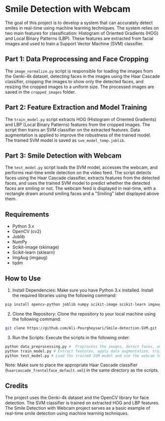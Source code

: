 # Smile Detection with Webcam
 The goal of this project is to develop a system that can accurately detect smiles in real-time using machine learning techniques. The system relies on two main features for classification: Histogram of Oriented Gradients (HOG) and Local Binary Patterns (LBP). These features are extracted from facial images and used to train a Support Vector Machine (SVM) classifier.

 ## Part 1: Data Preprocessing and Face Cropping
The `image_normalize.py` script is responsible for loading the images from the Genki-4k dataset, detecting faces in the images using the Haar Cascade classifier, cropping the images to show only the detected faces, and resizing the cropped images to a uniform size. The processed images are saved in the `cropped_images` folder.

## Part 2: Feature Extraction and Model Training
The `train_model.py` script extracts HOG (Histogram of Oriented Gradients) and LBP (Local Binary Patterns) features from the cropped images. The script then trains an SVM classifier on the extracted features. Data augmentation is applied to improve the robustness of the trained model. The trained SVM model is saved as `svm_model_temp.joblib`.

## Part 3: Smile Detection with Webcam
The `test_model.py` script loads the SVM model, accesses the webcam, and performs real-time smile detection on the video feed. The script detects faces using the Haar Cascade classifier, extracts features from the detected faces, and uses the trained SVM model to predict whether the detected faces are smiling or not. The webcam feed is displayed in real-time, with a rectangle drawn around smiling faces and a "Smiling" label displayed above them.

## Requirements
* Python 3.x
* OpenCV (cv2)
* Joblib
* NumPy
* Scikit-image (skimage)
* Scikit-learn (sklearn)
* ImgAug (imgaug)
* tqdm

## How to Use
1. Install Dependencies: Make sure you have Python 3.x installed. Install the required libraries using the following command:
```bash
pip install opencv-python joblib numpy scikit-image scikit-learn imgaug tqdm
```

2. Clone the Repository: Clone the repository to your local machine using the following command:
```bash
git clone https://github.com/Ali-Pourgheysari/Smile-detection-SVM.git
```
3. Run the Scripts: Execute the scripts in the following order:
```bash 
python data_preprocessing.py #  Preprocess the images, detect faces, and resize the cropped faces.
python train_model.py # Extract features, apply data augmentation, train the SVM model, and save it as svm_model_temp.joblib.
python test_model.py # Load the trained SVM model and use the webcam for real-time smile detection.
```
Note: Make sure to place the appropriate Haar Cascade classifier (`haarcascade_frontalface_default.xml`) in the same directory as the scripts.

## Credits
The project uses the Genki-4k dataset and the OpenCV library for face detection. The SVM classifier is trained on extracted HOG and LBP features. The Smile Detection with Webcam project serves as a basic example of real-time smile detection using machine learning techniques.
